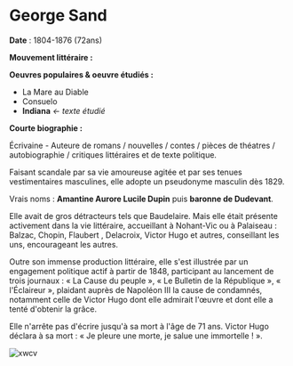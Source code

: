 ---
---
# George Sand

**Date** : 1804-1876 (72ans)

**Mouvement littéraire :** 

**Oeuvres populaires & oeuvre étudiés :**
- La Mare au Diable
- Consuelo
- **Indiana** *<- texte étudié*

**Courte biographie :**

Écrivaine - Auteure de romans / nouvelles / contes / pièces de théatres /  autobiographie / critiques littéraires et de texte politique.

Faisant scandale par sa vie amoureuse agitée et par ses tenues vestimentaires masculines, elle adopte un pseudonyme masculin dès 1829.

Vrais noms :  **Amantine Aurore Lucile Dupin** puis **baronne de Dudevant**.

Elle avait de gros détracteurs tels que Baudelaire.
Mais elle était présente activement dans la vie littéraire, accueillant à Nohant-Vic ou à Palaiseau : Balzac, Chopin, Flaubert , Delacroix, Victor Hugo et autres, conseillant les uns, encourageant les autres.

Outre son immense production littéraire, elle s'est illustrée par un engagement politique actif à partir de 1848, participant au lancement de trois journaux : « La Cause du peuple », « Le Bulletin de la République », « l'Éclaireur », plaidant auprès de Napoléon III la cause de condamnés, notamment celle de Victor Hugo dont elle admirait l'œuvre et dont elle a tenté d'obtenir la grâce.  
 
Elle n'arrête pas d'écrire jusqu'à sa mort à l'âge de 71 ans. Victor Hugo déclara à sa mort : « Je pleure une morte, je salue une immortelle ! ».

![xwcv](https://deslettres.fr/wp-content/uploads/2013/07/georgesand.png)
